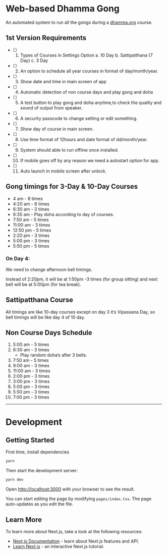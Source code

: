 # Web-based Dhamma Gong

An automated system to run all the gongs during a [dhamma.org](https://dhamma.org) course.

## 1st Version Requirements

- [ ] 1. Types of Courses in Settings Option
    a. 10 Day
    b. Sattipatthana (7 Day)
    c. 3 Day
- [ ] 2. An option to schedule all year courses in format of day/month/year.
- [ ] 3. Show date and time in main screen of app
- [ ] 4. Automatic detection of non course days and play gong and doha
- [ ] 5. A test button to play gong and doha anytime,to check the quality and sound of output from speaker.
- [ ] 6. A security passcode to change setting or edit something.
- [ ] 7. Show day of course in main screen.
- [ ] 8. Use time format of 12hours and date format of dd/month/year.
- [ ] 9. System should able to run offline once installed.
- [ ] 10. If mobile goes off by any reason we need a autostart option for app.
- [ ] 11. Auto launch in mobile screen after unlock.

## Gong timings for 3-Day & 10-Day Courses

- 4 am - 8 times
- 4:20 am - 8 times
- 6:30 am - 3 times
- 6:35 am - Play doha according to day of courses.
- 7:50 am - 5 times
- 11:00 am - 3 times
- 12:50 pm - 5 times
- 2:20 pm - 3 times
- 5:00 pm - 3 times
- 5:50 pm - 5 times

### On Day 4:

We need to change afternoon bell timings.

Instead of 2:20pm, it will be at 1:50pm -3 times (for group sitting) and next bell will be at 5:00pm (for tea break).

## Sattipatthana Course

All timings are like 10-day courses except on day 3 it’s Vipassana Day, so bell timings will be like day 4 of 10 day.

## Non Course Days Schedule

1. 5:00 am - 5 times
2. 6:30 am - 3 times
    - Play random doha’s after 3 bells.
3. 7:50 am - 5 times
4. 9:00 am - 3 times
5. 11:00 am - 3 times
6. 2:00 pm - 3 times
7. 3:00 pm - 3 times
8. 5:00 pm - 3 times
9. 5:50 pm - 3 times
10. 7:00 pm - 3 times

---

# Development

## Getting Started

First time, install dependencies

```bash
yarn
```

Then start the development server:

```bash
yarn dev
```

Open [http://localhost:3000](http://localhost:3000) with your browser to see the result.

You can start editing the page by modifying `pages/index.tsx`. The page auto-updates as you edit the file.

## Learn More

To learn more about Next.js, take a look at the following resources:

- [Next.js Documentation](https://nextjs.org/docs) - learn about Next.js features and API.
- [Learn Next.js](https://nextjs.org/learn) - an interactive Next.js tutorial.
